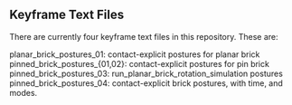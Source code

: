 ## Keyframe Text Files

There are currently four keyframe text files in this repository. These are:

planar_brick_postures_01: contact-explicit postures for planar brick
pinned_brick_postures_{01,02}: contact-explicit postures for pin brick
pinned_brick_postures_03: run_planar_brick_rotation_simulation postures
pinned_brick_postures_04: contact-explicit brick postures, with time, and modes.